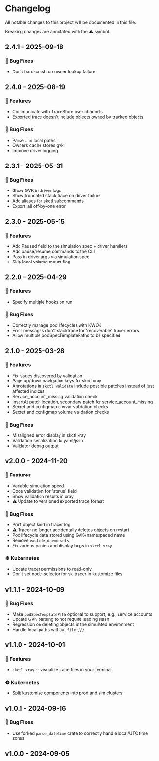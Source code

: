 # Changelog

All notable changes to this project will be documented in this file.

Breaking changes are annotated with the ⚠️ symbol.
## 2.4.1 - 2025-09-18

### 🐛 Bug Fixes

- Don't hard-crash on owner lookup failure

## 2.4.0 - 2025-08-19

### 🚀 Features

- Communicate with TraceStore over channels
- Exported trace doesn't include objects owned by tracked objects

### 🐛 Bug Fixes

- Parse .. in local paths
- Owners cache stores gvk
- Improve driver logging

## 2.3.1 - 2025-05-31

### 🐛 Bug Fixes

- Show GVK in driver logs
- Show truncated stack trace on driver failure
- Add aliases for skctl subcommands
- Export_all off-by-one error

## 2.3.0 - 2025-05-15

### 🚀 Features

- Add Paused field to the simulation spec + driver handlers
- Add pause/resume commands to the CLI
- Pass in driver args via simulation spec
- Skip local volume mount flag

## 2.2.0 - 2025-04-29

### 🚀 Features

- Specify multiple hooks on run

### 🐛 Bug Fixes

- Correctly manage pod lifecycles with KWOK
- Error messages don't stacktrace for 'recoverable' tracer errors
- Allow multiple podSpecTemplatePaths to be specified

## 2.1.0 - 2025-03-28

### 🚀 Features

- Fix issues discovered by validation
- Page up/down navigation keys for skctl xray
- Annotations in `skctl validate` include possible patches instead of just affected indices
- Service_account_missing validation check
- InsertAt patch location, secondary patch for service_account_missing
- Secret and configmap envvar validation checks
- Secret and configmap volume validation checks

### 🐛 Bug Fixes

- Misaligned error display in skctl xray
- Validation serialization to yaml/json
- Validator debug output


## v2.0.0 - 2024-11-20

### 🚀 Features

- Variable simulation speed
- Code validation for 'status' field
- Show validation results in xray
- ⚠️  Update to versioned exported trace format

### 🐛 Bug Fixes

- Print object kind in tracer log
- ⚠️  Tracer no longer accidentally deletes objects on restart
- Pod lifecycle data stored using GVK+namespaced name
- Remove `exclude_daemonsets`
- Fix various panics and display bugs in `skctl xray`

### ☸️ Kubernetes

- Update tracer permissions to read-only
- Don't set node-selector for sk-tracer in kustomize files

## v1.1.1 - 2024-10-09

### 🐛 Bug Fixes

- Make `podSpecTemplatePath` optional to support, e.g., service accounts
- Update GVK parsing to not require leading slash
- Regression on deleting objects in the simulated environment
- Handle local paths without `file:///`

## v1.1.0 - 2024-10-01

### 🚀 Features

- `skctl xray` -- visualize trace files in your terminal

### ☸️ Kubernetes

- Split kustomize components into prod and sim clusters

## v1.0.1 - 2024-09-16

### 🐛 Bug Fixes

- Use forked `parse_datetime` crate to correctly handle local/UTC time zones

## v1.0.0 - 2024-09-05

<!-- generated by git-cliff -->
